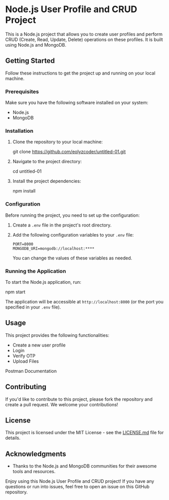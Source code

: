 # Node.js User Profile and CRUD Project

This is a Node.js project that allows you to create user profiles and perform CRUD (Create, Read, Update, Delete) operations on these profiles. It is built using Node.js and MongoDB.

## Getting Started

Follow these instructions to get the project up and running on your local machine.

### Prerequisites

Make sure you have the following software installed on your system:

- Node.js
- MongoDB

### Installation

1. Clone the repository to your local machine:

   git clone https://github.com/eolyzcoder/untitled-01.git

2. Navigate to the project directory:

   cd untitled-01

3. Install the project dependencies:

   npm install

### Configuration

Before running the project, you need to set up the configuration:

1. Create a `.env` file in the project's root directory.
2. Add the following configuration variables to your `.env` file:

   ```
   PORT=8000
   MONGODB_URI=mongodb://localhost:****
   ```

   You can change the values of these variables as needed.

### Running the Application

To start the Node.js application, run:

npm start

The application will be accessible at `http://localhost:8000` (or the port you specified in your `.env` file).

## Usage

This project provides the following functionalities:

- Create a new user profile
- Login
- Verify OTP
- Upload Files

Postman Documentation

## Contributing

If you'd like to contribute to this project, please fork the repository and create a pull request. We welcome your contributions!

## License

This project is licensed under the MIT License - see the [LICENSE.md](LICENSE.md) file for details.

## Acknowledgments

- Thanks to the Node.js and MongoDB communities for their awesome tools and resources.

Enjoy using this Node.js User Profile and CRUD project! If you have any questions or run into issues, feel free to open an issue on this GitHub repository.
